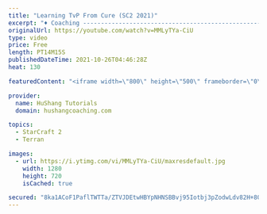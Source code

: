 ```yaml
---
title: "Learning TvP From Cure (SC2 2021)"
excerpt: "♦ Coaching -------------------------------------------------------------------------- Website: https://www.hushangcoaching.com  Interested in Starcraft lessons? Check out my website! I would love to help you improve and reach your goals. I've been coaching for several years and I have 5+ GM students"
originalUrl: https://youtube.com/watch?v=MMLyTYa-CiU
type: video
price: Free
length: PT14M15S
publishedDateTime: 2021-10-26T04:46:28Z
heat: 130

featuredContent: "<iframe width=\"800\" height=\"500\" frameborder=\"0\" src=\"https://www.youtube.com/embed/MMLyTYa-CiU\" allow=\"accelerometer; autoplay; encrypted-media; gyroscope; picture-in-picture\" allowfullscreen></iframe>"

provider:
  name: HuShang Tutorials
  domain: hushangcoaching.com

topics:
  - StarCraft 2
  - Terran

images:
  - url: https://i.ytimg.com/vi/MMLyTYa-CiU/maxresdefault.jpg
    width: 1280
    height: 720
    isCached: true

secured: "8ka1ACoF1PaflTWTTa/ZTVJDEtwHBYpNHNSBBvj95Iotbj3pZodwLdv82H+80K3qzLIXlmSDvhAGnxBnRlbUPs1ucyeQSjniqTWlre6dFybydOO2qVU8+gkUPKN8jc7P2mI2tqgCiVjGoPX8OItM3pENSVzzixy1J+deUxYUPmVb74w0LABr8SvNmsQLjLoqX4cyaqVGY7Cy0RYvbtVrcRmb58wbQKICqzv/ycGFld+WLMr6IhTaS2ssVPjVBi+oN6Cdzs8bbYfXCZOWYwC48ynfgvZNxpiZpY2YSUgRxI/5jCm8pHbx1q389Q+vmerq3IL337HpWe7F0j0eoEwIWfp+L6OqMIdDdI8GsH4MF4vyAB0iX+vINBWKF+B+yLFf3Pf4Hw9Y+d25CC1BoVfKuMtrjQKimvvBgS7aIWgPvYg=;SPE0FcLkiVe7N9hQusfaCg=="
---
```


